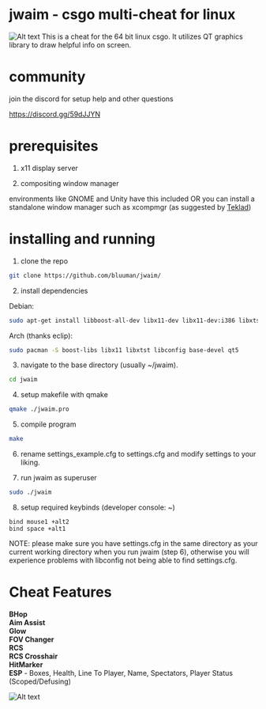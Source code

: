 # jwaim - csgo multi-cheat for linux
![Alt text](https://i.imgur.com/xmjycBr.jpg "another screenshot")
This is a cheat for the 64 bit linux csgo. It utilizes QT graphics library to draw helpful info on screen.
# community
join the discord for setup help and other questions

https://discord.gg/59dJJYN
# prerequisites
1. x11 display server

2. compositing window manager 

 environments like GNOME and Unity have this included OR you can install a standalone window manager such as xcompmgr (as suggested by [Teklad](https://github.com/Teklad))
# installing and running
1. clone the repo
```bash
git clone https://github.com/bluuman/jwaim/
```
2. install dependencies

  Debian:
```bash
sudo apt-get install libboost-all-dev libx11-dev libx11-dev:i386 libxtst-dev libconfig++-dev build-essential qt5-default
```
  Arch (thanks eclip):
```bash
sudo pacman -S boost-libs libx11 libxtst libconfig base-devel qt5
```

3. navigate to the base directory (usually ~/jwaim).
```bash
cd jwaim
```

4. setup makefile with qmake
```bash
qmake ./jwaim.pro
```

5. compile program
```bash
make
```
6. rename settings_example.cfg to settings.cfg and modify settings to your liking.

7. run jwaim as superuser

```bash 
sudo ./jwaim
```
8. setup required keybinds (developer console: ~)
```
bind mouse1 +alt2
bind space +alt1
```


NOTE:
please make sure you have settings.cfg in the same directory as your current working directory when you run jwaim (step 6), otherwise you will experience problems with libconfig not being able to find settings.cfg.
# Cheat Features
**BHop  
Aim Assist  
Glow  
FOV Changer  
RCS  
RCS Crosshair  
HitMarker  
ESP** - Boxes, Health, Line To Player, Name, Spectators, Player Status (Scoped/Defusing)

![Alt text](http://i.imgur.com/g2IU45i.jpg "screenshot")
